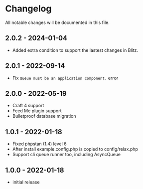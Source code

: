 # Changelog

All notable changes will be documented in this file.

## 2.0.2 - 2024-01-04

- Added extra condition to support the lastest changes in Blitz.



## 2.0.1 - 2022-09-14

- Fix `Queue must be an application component.` error

## 2.0.0 - 2022-05-19

- Craft 4 support 
- Feed Me plugin support
- Bulletproof database migration

## 1.0.1 - 2022-01-18

- Fixed phpstan (1.4) level 6
- After install example.config.php is copied to config/relax.php
- Support cli queue runner too, including AsyncQueue

## 1.0.0 - 2022-01-18

- initial release
